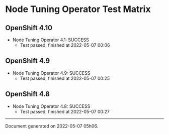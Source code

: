 
Node Tuning Operator Test Matrix
================================

OpenShift 4.10
--------------



* Node Tuning Operator 4.1: SUCCESS
  - Test passed, finished at 2022-05-07 00:06






OpenShift 4.9
-------------



* Node Tuning Operator 4.9: SUCCESS
  - Test passed, finished at 2022-05-07 00:25






OpenShift 4.8
-------------



* Node Tuning Operator 4.8: SUCCESS
  - Test passed, finished at 2022-05-07 00:27






---
Document generated on 2022-05-07 05h06.
